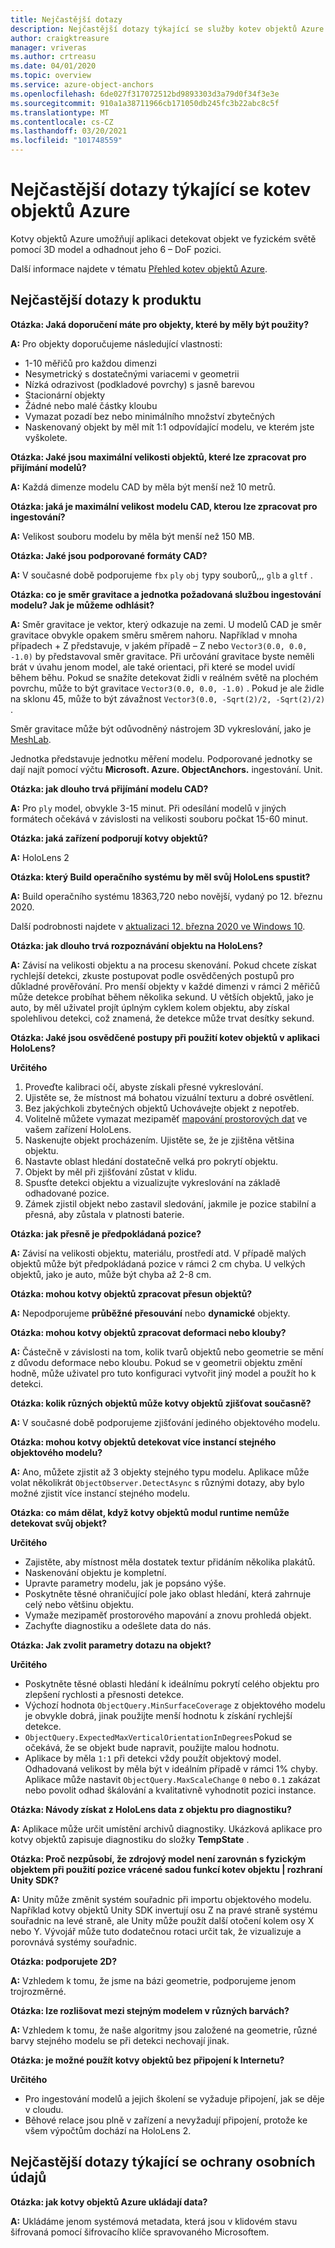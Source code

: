 ```yaml
---
title: Nejčastější dotazy
description: Nejčastější dotazy týkající se služby kotev objektů Azure.
author: craigktreasure
manager: vriveras
ms.author: crtreasu
ms.date: 04/01/2020
ms.topic: overview
ms.service: azure-object-anchors
ms.openlocfilehash: 6de027f317072512bd9893303d3a79d0f34f3e3e
ms.sourcegitcommit: 910a1a38711966cb171050db245fc3b22abc8c5f
ms.translationtype: MT
ms.contentlocale: cs-CZ
ms.lasthandoff: 03/20/2021
ms.locfileid: "101748559"
---
```

# <a name="frequently-asked-questions-about-azure-object-anchors"></a>Nejčastější dotazy týkající se kotev objektů Azure

Kotvy objektů Azure umožňují aplikaci detekovat objekt ve fyzickém světě pomocí 3D model a odhadnout jeho 6 – DoF pozici.

Další informace najdete v tématu [Přehled kotev objektů Azure](overview.md).

## <a name="product-faq"></a>Nejčastější dotazy k produktu
**Otázka: Jaká doporučení máte pro objekty, které by měly být použity?**

**A:** Pro objekty doporučujeme následující vlastnosti:

* 1-10 měřičů pro každou dimenzi
* Nesymetrický s dostatečnými variacemi v geometrii
* Nízká odrazivost (podkladové povrchy) s jasně barevou
* Stacionární objekty
* Žádné nebo malé částky kloubu
* Vymazat pozadí bez nebo minimálního množství zbytečných
* Naskenovaný objekt by měl mít 1:1 odpovídající modelu, ve kterém jste vyškolete.

**Otázka: Jaké jsou maximální velikosti objektů, které lze zpracovat pro přijímání modelů?**

**A:** Každá dimenze modelu CAD by měla být menší než 10 metrů.

**Otázka: jaká je maximální velikost modelu CAD, kterou lze zpracovat pro ingestování?**

**A:** Velikost souboru modelu by měla být menší než 150 MB.

**Otázka: Jaké jsou podporované formáty CAD?**

**A:** V současné době podporujeme `fbx` `ply` `obj` typy souborů,,, `glb` a `gltf` .

**Otázka: co je směr gravitace a jednotka požadovaná službou ingestování modelu? Jak je můžeme odhlásit?**

**A:** Směr gravitace je vektor, který odkazuje na zemi. U modelů CAD je směr gravitace obvykle opakem směru směrem nahoru. Například v mnoha případech + Z představuje, v jakém případě – Z nebo `Vector3(0.0, 0.0, -1.0)` by představoval směr gravitace. Při určování gravitace byste neměli brát v úvahu jenom model, ale také orientaci, při které se model uvidí během běhu. Pokud se snažíte detekovat židli v reálném světě na plochém povrchu, může to být gravitace `Vector3(0.0, 0.0, -1.0)` . Pokud je ale židle na sklonu 45, může to být závažnost `Vector3(0.0, -Sqrt(2)/2, -Sqrt(2)/2)` .

Směr gravitace může být odůvodněný nástrojem 3D vykreslování, jako je [MeshLab](http://www.meshlab.net/).

Jednotka představuje jednotku měření modelu. Podporované jednotky se dají najít pomocí výčtu **Microsoft. Azure. ObjectAnchors.** ingestování. Unit.

**Otázka: jak dlouho trvá přijímání modelu CAD?**

**A:** Pro `ply` model, obvykle 3-15 minut. Při odesílání modelů v jiných formátech očekává v závislosti na velikosti souboru počkat 15-60 minut.

**Otázka: jaká zařízení podporují kotvy objektů?**

**A:** HoloLens 2 

**Otázka: který Build operačního systému by měl svůj HoloLens spustit?**

**A:** Build operačního systému 18363,720 nebo novější, vydaný po 12. březnu 2020.

  Další podrobnosti najdete v [aktualizaci 12. března 2020 ve Windows 10](https://support.microsoft.com/help/4551762).

**Otázka: jak dlouho trvá rozpoznávání objektu na HoloLens?**

**A:** Závisí na velikosti objektu a na procesu skenování. Pokud chcete získat rychlejší detekci, zkuste postupovat podle osvědčených postupů pro důkladné prověřování. Pro menší objekty v každé dimenzi v rámci 2 měřičů může detekce probíhat během několika sekund. U větších objektů, jako je auto, by měl uživatel projít úplným cyklem kolem objektu, aby získal spolehlivou detekci, což znamená, že detekce může trvat desítky sekund.

**Otázka: Jaké jsou osvědčené postupy při použití kotev objektů v aplikaci HoloLens?**

**Určitého**

 1. Proveďte kalibraci očí, abyste získali přesné vykreslování.
 2. Ujistěte se, že místnost má bohatou vizuální texturu a dobré osvětlení.
 3. Bez jakýchkoli zbytečných objektů Uchovávejte objekt z nepotřeb.
 4. Volitelně můžete vymazat mezipaměť [mapování prostorových dat](https://docs.microsoft.com/windows/mixed-reality/spatial-mapping) ve vašem zařízení HoloLens.
 5. Naskenujte objekt procházením. Ujistěte se, že je zjištěna většina objektu.
 6. Nastavte oblast hledání dostatečně velká pro pokrytí objektu.
 7. Objekt by měl při zjišťování zůstat v klidu.
 8. Spusťte detekci objektu a vizualizujte vykreslování na základě odhadované pozice.
 9. Zámek zjistil objekt nebo zastavil sledování, jakmile je pozice stabilní a přesná, aby zůstala v platnosti baterie.

**Otázka: jak přesně je předpokládaná pozice?**

**A:** Závisí na velikosti objektu, materiálu, prostředí atd. V případě malých objektů může být předpokládaná pozice v rámci 2 cm chyba. U velkých objektů, jako je auto, může být chyba až 2-8 cm.

**Otázka: mohou kotvy objektů zpracovat přesun objektů?**

**A:** Nepodporujeme **průběžné přesouvání** nebo **dynamické** objekty.

**Otázka: mohou kotvy objektů zpracovat deformaci nebo klouby?**

**A:** Částečně v závislosti na tom, kolik tvarů objektů nebo geometrie se mění z důvodu deformace nebo kloubu. Pokud se v geometrii objektu změní hodně, může uživatel pro tuto konfiguraci vytvořit jiný model a použít ho k detekci.

**Otázka: kolik různých objektů může kotvy objektů zjišťovat současně?**

**A:** V současné době podporujeme zjišťování jediného objektového modelu. 

**Otázka: mohou kotvy objektů detekovat více instancí stejného objektového modelu?**

**A:** Ano, můžete zjistit až 3 objekty stejného typu modelu. Aplikace může volat několikrát `ObjectObserver.DetectAsync` s různými dotazy, aby bylo možné zjistit více instancí stejného modelu.

**Otázka: co mám dělat, když kotvy objektů modul runtime nemůže detekovat svůj objekt?**

**Určitého**

* Zajistěte, aby místnost měla dostatek textur přidáním několika plakátů.
* Naskenování objektu je kompletní.
* Upravte parametry modelu, jak je popsáno výše.
* Poskytněte těsné ohraničující pole jako oblast hledání, která zahrnuje celý nebo většinu objektu.
* Vymaže mezipaměť prostorového mapování a znovu prohledá objekt.
* Zachyťte diagnostiku a odešlete data do nás.

**Otázka: Jak zvolit parametry dotazu na objekt?**

**Určitého**

* Poskytněte těsné oblasti hledání k ideálnímu pokrytí celého objektu pro zlepšení rychlosti a přesnosti detekce.
* Výchozí hodnota `ObjectQuery.MinSurfaceCoverage` z objektového modelu je obvykle dobrá, jinak použijte menší hodnotu k získání rychlejší detekce.
* `ObjectQuery.ExpectedMaxVerticalOrientationInDegrees`Pokud se očekává, že se objekt bude napravit, použijte malou hodnotu.
* Aplikace by měla `1:1` při detekci vždy použít objektový model. Odhadovaná velikost by měla být v ideálním případě v rámci 1% chyby. Aplikace může nastavit `ObjectQuery.MaxScaleChange` `0` nebo `0.1` zakázat nebo povolit odhad škálování a kvalitativně vyhodnotit pozici instance.

**Otázka: Návody získat z HoloLens data z objektu pro diagnostiku?**

**A:** Aplikace může určit umístění archivů diagnostiky. Ukázková aplikace pro kotvy objektů zapisuje diagnostiku do složky **TempState** .

**Otázka: Proč nezpůsobí, že zdrojový model není zarovnán s fyzickým objektem při použití pozice vrácené sadou funkcí kotev objektu | rozhraní Unity SDK?**

**A:** Unity může změnit systém souřadnic při importu objektového modelu. Například kotvy objektů Unity SDK invertují osu Z na pravé straně systému souřadnic na levé straně, ale Unity může použít další otočení kolem osy X nebo Y. Vývojář může tuto dodatečnou rotaci určit tak, že vizualizuje a porovnává systémy souřadnic.

**Otázka: podporujete 2D?**

**A:** Vzhledem k tomu, že jsme na bázi geometrie, podporujeme jenom trojrozměrné.

**Otázka: lze rozlišovat mezi stejným modelem v různých barvách?**

**A:** Vzhledem k tomu, že naše algoritmy jsou založené na geometrie, různé barvy stejného modelu se při detekci nechovají jinak.

**Otázka: je možné použít kotvy objektů bez připojení k Internetu?**

**Určitého** 
* Pro ingestování modelů a jejich školení se vyžaduje připojení, jak se děje v cloudu.
* Běhové relace jsou plně v zařízení a nevyžadují připojení, protože ke všem výpočtům dochází na HoloLens 2.

## <a name="privacy-faq"></a>Nejčastější dotazy týkající se ochrany osobních údajů
**Otázka: jak kotvy objektů Azure ukládají data?**

**A:** Ukládáme jenom systémová metadata, která jsou v klidovém stavu šifrovaná pomocí šifrovacího klíče spravovaného Microsoftem.
